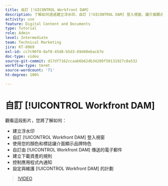 ```yaml
---
title: 自訂 [!UICONTROL Workfront DAM]
description: 了解如何透過建立浮水印、自訂 [!UICONTROL DAM] 登入視窗、讓介面顯示品牌設計等來自訂 [!UICONTROL Workfront DAM]。
activity: use
feature: Digital Content and Documents
type: Tutorial
role: Admin
level: Intermediate
team: Technical Marketing
jira: KT-8969
exl-id: cc7c90f8-8af0-45d8-b5d3-69d40ebacb7e
doc-type: video
source-git-commit: d17df7162ccaab6b62db34209f50131927c0a532
workflow-type: tm+mt
source-wordcount: '71'
ht-degree: 100%

---
```


# 自訂 [!UICONTROL Workfront DAM]

觀看這段影片，您將了解如何：

* 建立浮水印
* 自訂 [!UICONTROL Workfront DAM] 登入視窗
* 使用您的顏色和標誌讓介面顯示品牌特色
* 自訂由 [!UICONTROL Workfront DAM] 傳送的電子郵件
* 建立下載資產的規則
* 控制應用程式內通知
* 設定與維護 [!UICONTROL Workfront DAM] 的計劃

>[!VIDEO](https://video.tv.adobe.com/v/335232/?quality=12&learn=on&enablevpops)
